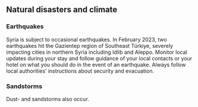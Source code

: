 ## Natural disasters and climate

### **Earthquakes**

Syria is subject to occasional earthquakes. In February 2023, two earthquakes hit the Gazientep region of Southeast Türkiye, severely impacting cities in northern Syria including Idlib and Aleppo. Monitor local updates during your stay and follow guidance of your local contacts or your hotel on what you should do in the event of an earthquake. Always follow local authorities’ instructions about security and evacuation.

### **Sandstorms**

Dust- and sandstorms also occur.